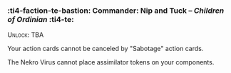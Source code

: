 ### :ti4-faction-te-bastion: **Commander**: Nip and Tuck – _Children of Ordinian_ :ti4-te:

<span style="font-variant:small-caps;">Unlock</span>: TBA

Your action cards cannot be canceled by "Sabotage" action cards.

The Nekro Virus cannot place assimilator tokens on your components.
